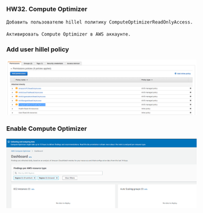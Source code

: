 ### HW32. Compute Optimizer
``` 
Добавить пользователю hillel политику ComputeOptimizerReadOnlyAccess.

Активировать Compute Optimizer в AWS аккаунте.
```
### Add user hillel policy 
![screen shot web page](https://github.com/v-kostyukov/ithillel-tasks/blob/master/HW32/img/screen1.png)
### Enable Compute Optimizer
![screen shot web page](https://github.com/v-kostyukov/ithillel-tasks/blob/master/HW32/img/screen2.png)


